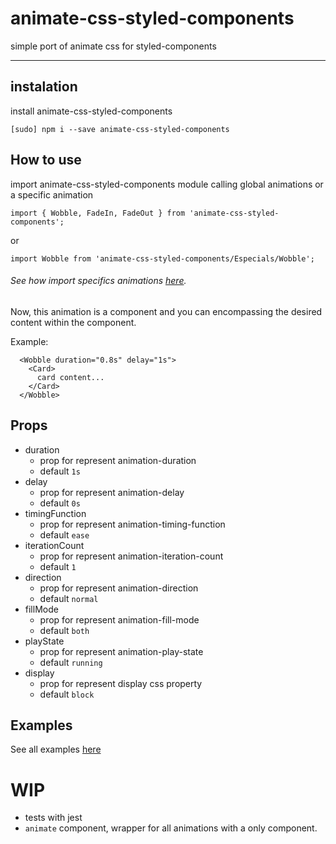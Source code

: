 # animate-css-styled-components

simple port of animate css for styled-components

----------

## instalation

install animate-css-styled-components

```
[sudo] npm i --save animate-css-styled-components
```

## How to use

import animate-css-styled-components module calling global animations or a specific animation

```
import { Wobble, FadeIn, FadeOut } from 'animate-css-styled-components';
```

or

```
import Wobble from 'animate-css-styled-components/Especials/Wobble';
```


###### See how import specifics animations [here](https://github.com/dielduarte/animate-css-styled-components/tree/master/docs/specific-animations).

Now, this animation is a component and you can encompassing the desired content within the component.

Example:

```
  <Wobble duration="0.8s" delay="1s">
    <Card>
      card content...
    </Card>
  </Wobble>
```

## Props

 - duration
	 - prop for represent animation-duration
	 - default `1s`
 - delay
	 - prop for represent animation-delay
	 - default `0s`
 - timingFunction
	 - prop for represent  animation-timing-function
	 - default `ease`
 - iterationCount
	 - prop for represent animation-iteration-count
	 - default `1`
 - direction
	 - prop for represent animation-direction
	 - default `normal`
 - fillMode
	 - prop for represent animation-fill-mode
	 - default `both`
 - playState
	 - prop for represent animation-play-state
	 - default `running`
 - display
	 - prop for represent display css property
	 - default `block`

## Examples

See all examples [here](https://dielduarte.github.io/animate-css-styled-components/)

# WIP
 - tests with jest
 - `animate` component, wrapper for all animations with a only component.
